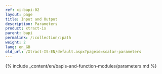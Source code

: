 ```yaml
---
ref: xi-bapi-02
layout: page
title: Input and Output
description: Parameters
product: xtract-is
parent: bapi
permalink: /:collection/:path
weight: 2
lang: en_GB
old_url: /Xtract-IS-EN/default.aspx?pageid=scalar-parameters
---
```

{% include _content/en/bapis-and-function-modules/parameters.md %}